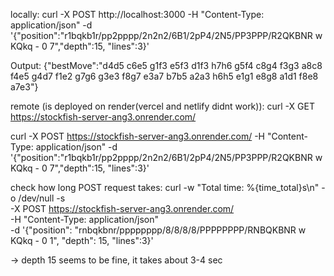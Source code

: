 locally:
curl -X POST http://localhost:3000 -H "Content-Type: application/json" -d '{"position":"r1bqkb1r/pp2pppp/2n2n2/6B1/2pP4/2N5/PP3PPP/R2QKBNR w KQkq - 0 7","depth":15, "lines":3}'

Output: {"bestMove":"d4d5 c6e5 g1f3 e5f3 d1f3 h7h6 g5f4 c8g4 f3g3 a8c8 f4e5 g4d7 f1e2 g7g6 g3e3 f8g7 e3a7 b7b5 a2a3 h6h5 e1g1 e8g8 a1d1 f8e8 a7e3"}

remote (is deployed on render(vercel and netlify didnt work)):
curl -X GET https://stockfish-server-ang3.onrender.com/

curl -X POST https://stockfish-server-ang3.onrender.com/ -H "Content-Type: application/json" -d '{"position":"r1bqkb1r/pp2pppp/2n2n2/6B1/2pP4/2N5/PP3PPP/R2QKBNR w KQkq - 0 7","depth":15, "lines":3}'

check how long POST request takes:
curl -w "Total time: %{time_total}s\n" -o /dev/null -s \
-X POST https://stockfish-server-ang3.onrender.com/ \
-H "Content-Type: application/json" \
-d '{"position": "rnbqkbnr/pppppppp/8/8/8/8/PPPPPPPP/RNBQKBNR w KQkq - 0 1", "depth": 15, "lines":3}'

-> depth 15 seems to be fine, it takes about 3-4 sec
